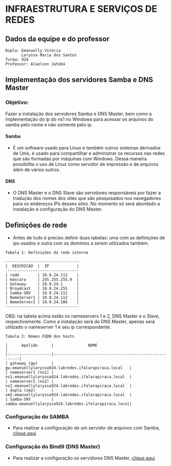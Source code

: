 # INFRAESTRUTURA E SERVIÇOS DE REDES

## Dados da equipe e do professor

```
Dupla: Emanuelly Vitória 
       Laryssa Maria dos Santos
Turma: 924
Professor: Alaelson Jatobá
```


## Implementação dos servidores Samba e DNS Master

### Objetivo: 

Fazer a instalação dos servidores Samba e DNS Master, bem como a implementação do ip do ns1 no Windowa para acessar os arquivos do samba pelo nome e não somente pelo ip. 

#### Samba

* É um software usado para Linux e também outros sistemas derivados de Unix, é usado para compartilhar e administrar os recursos nas redes que são formadas por máquinas com Windows. Dessa maneira possibilita o uso de Linux como servidor de impressão e de arquivos além de vários outros.


#### DNS 

* O DNS Master e o DNS Slave são servidores responsáveis por fazer a tradução dos nomes dos sites que são pesquisados nos navegadores para os endereços IPs desses sites. No momento só será abordado a instalação e configuração do DNS Master.


## Definições de rede

   * Antes de tudo é preciso definir duas tabelas: uma com as definições de ips usados e outra com os domínios a serem utilizados também.

```
Tabela 1: Definições da rede interna

--------------------------------
|  DESCRICAO  |  IP            |
--------------------------------
| rede        | 10.9.24.112    |
| máscara     | 255.255.255.0  |
| Gateway     | 10.9.24.1      |
| Broadcast   | 10.9.24.255    |
| Samba-SRV   | 10.9.24.112    |
| NameServer1 | 10.9.24.112    |
| NameServer2 | 10.9.24.106    |
--------------------------------
```      

OBS: na tabela acima estão os nameservers 1 e 2, DNS Master e o Slave, respectivamente. Como a instalação será do DNS Master, apenas será utilizado o nameserver 1 e seu ip correspondente. 

```
Tabela 2: Nomes FQDN dos hosts

|      Apelido      |               NOME                                    |
|:------------------|:------------------------------------------------------|
| gateway (gw)      | gw.emanuellylaryssa924.labredes.ifalarapiraca.local   |
| nameserver1 (ns1) | ns1.emanuellylaryssa924.labredes.ifalarapiraca.local  |
| nameserver2 (ns2) | ns2.emanuellylaryssa924.labredes.ifalarapiraca.local  |
| dupla (vm2)       | vm2.emanuellylaryssa924.labredes.ifalarapiraca.local  |
| Samba-SRV         | samba.emanuellylaryssa924.labredes.ifalarapiraca.local|
```

### Configuração do SAMBA

* Para realizar a configuração de um servidor de arquivos com Samba, [clique aqui](https://github.com/laryssa15s/laryssa-924-redes-2021/blob/main/samba/readme.md)

### Configuração do Bind9 (DNS Master)

* Para realizar a configuração os servidores DNS Master, [clique aqui](https://github.com/laryssa15s/laryssa-924-redes-2021/blob/main/DNS/master/readme.md)
